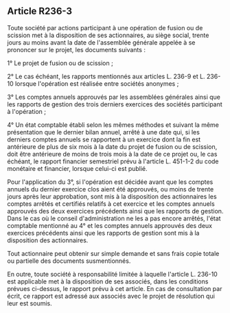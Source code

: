 Article R236-3
----
Toute société par actions participant à une opération de fusion ou de scission
met à la disposition de ses actionnaires, au siège social, trente jours au moins
avant la date de l'assemblée générale appelée à se prononcer sur le projet, les
documents suivants :

1° Le projet de fusion ou de scission ;

2° Le cas échéant, les rapports mentionnés aux articles L. 236-9 et L. 236-10
lorsque l'opération est réalisée entre sociétés anonymes ;

3° Les comptes annuels approuvés par les assemblées générales ainsi que les
rapports de gestion des trois derniers exercices des sociétés participant à
l'opération ;

4° Un état comptable établi selon les mêmes méthodes et suivant la même
présentation que le dernier bilan annuel, arrêté à une date qui, si les derniers
comptes annuels se rapportent à un exercice dont la fin est antérieure de plus
de six mois à la date du projet de fusion ou de scission, doit être antérieure
de moins de trois mois à la date de ce projet ou, le cas échéant, le rapport
financier semestriel prévu à l'article L. 451-1-2 du code monétaire et
financier, lorsque celui-ci est publié.

Pour l'application du 3°, si l'opération est décidée avant que les comptes
annuels du dernier exercice clos aient été approuvés, ou moins de trente jours
après leur approbation, sont mis à la disposition des actionnaires les comptes
arrêtés et certifiés relatifs à cet exercice et les comptes annuels approuvés
des deux exercices précédents ainsi que les rapports de gestion. Dans le cas où
le conseil d'administration ne les a pas encore arrêtés, l'état comptable
mentionné au 4° et les comptes annuels approuvés des deux exercices précédents
ainsi que les rapports de gestion sont mis à la disposition des actionnaires.

Tout actionnaire peut obtenir sur simple demande et sans frais copie totale ou
partielle des documents susmentionnés.

En outre, toute société à responsabilité limitée à laquelle l'article L. 236-10
est applicable met à la disposition de ses associés, dans les conditions prévues
ci-dessus, le rapport prévu à cet article. En cas de consultation par écrit, ce
rapport est adressé aux associés avec le projet de résolution qui leur est
soumis.

